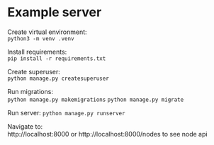 # Example server

Create virtual environment:  
`python3 -m venv .venv`

Install requirements:  
`pip install -r requirements.txt`

Create superuser:  
`python manage.py createsuperuser`

Run migrations:  
`python manage.py makemigrations`
`python manage.py migrate`

Run server:
`python manage.py runserver`

Navigate to:  
http://localhost:8000 or http://localhost:8000/nodes to see node api
